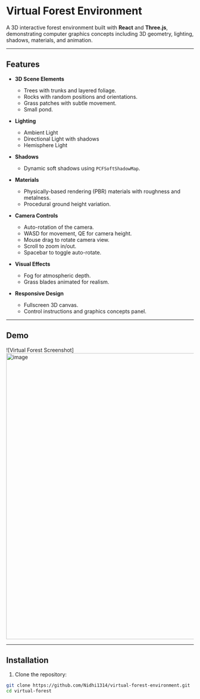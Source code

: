 # Virtual Forest Environment

A 3D interactive forest environment built with **React** and **Three.js**, demonstrating computer graphics concepts including 3D geometry, lighting, shadows, materials, and animation.

---

## Features

- **3D Scene Elements**
  - Trees with trunks and layered foliage.
  - Rocks with random positions and orientations.
  - Grass patches with subtle movement.
  - Small pond.

- **Lighting**
  - Ambient Light
  - Directional Light with shadows
  - Hemisphere Light

- **Shadows**
  - Dynamic soft shadows using `PCFSoftShadowMap`.

- **Materials**
  - Physically-based rendering (PBR) materials with roughness and metalness.
  - Procedural ground height variation.

- **Camera Controls**
  - Auto-rotation of the camera.
  - WASD for movement, QE for camera height.
  - Mouse drag to rotate camera view.
  - Scroll to zoom in/out.
  - Spacebar to toggle auto-rotate.

- **Visual Effects**
  - Fog for atmospheric depth.
  - Grass blades animated for realism.

- **Responsive Design**
  - Fullscreen 3D canvas.
  - Control instructions and graphics concepts panel.

---

## Demo

![Virtual Forest Screenshot]
<img width="695" height="768" alt="image" src="https://github.com/user-attachments/assets/ab652974-de61-4ac0-bee9-ea43f0a27e98" />


---

## Installation

1. Clone the repository:

```bash
git clone https://github.com/Nidhi1314/virtual-forest-environment.git
cd virtual-forest
